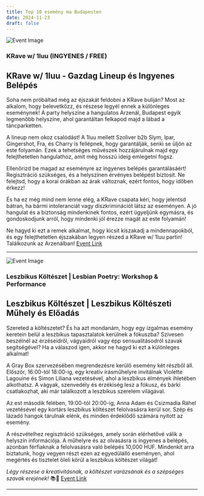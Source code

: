 ```yaml
---
title: Top 10 esemény ma Budapesten
date: 2024-11-23
draft: false
---
```


![Event Image](https://scontent-fra5-1.xx.fbcdn.net/v/t39.30808-6/465815235_544541491665973_2049856470488852838_n.jpg?stp=dst-jpg_s960x960&_nc_cat=102&ccb=1-7&_nc_sid=75d36f&_nc_ohc=TZJ5dSEYvYMQ7kNvgHid9kS&_nc_zt=23&_nc_ht=scontent-fra5-1.xx&_nc_gid=A8mRv-G5WyllzzWt0w_LcE6&oh=00_AYDxF4yY4T51W-AcMQ2_SRvtVUX5LMU24OW4qOqmO8oU7A&oe=674718FF)

 ### KRave w/ 1luu  (INGYENES / FREE)

## KRave w/ 1luu - Gazdag Lineup és Ingyenes Belépés

Soha nem próbáltad még az éjszakát feldobni a KRave buliján? Most az alkalom, hogy belevetkőzz, és részese legyél ennek a különleges eseménynek! A party helyszíne a hangulatos Arzenál, Budapest egyik legmenőbb helyszíne, ahol garantáltan felkapod majd a lábad a táncparketten.

A lineup nem okoz csalódást! A 1luu mellett Szoliver b2b Slym, Ipar, Gingershot, Fra, és Charry is fellépnek, hogy garantálják, senki se üljön az este folyamán. Ezek a tehetséges művészek hozzájárulnak majd egy felejthetetlen hangulathoz, amit még hosszú ideig emlegetni fogsz.

Ellenőrizd be magad az eseményre az ingyenes belépés garantálásáért! Regisztráció szükséges, és a helyszínen érvényes belépést biztosít. Ne felejtsd, hogy a korai órákban az árak változnak, ezért fontos, hogy időben érkezz!

És ha ez még mind nem lenne elég, a KRave csapata kéri, hogy jelentsd bátran, ha bármi intoleranciát vagy diszkriminációt látsz az eseményen. A jó hangulat és a biztonság mindenkinek fontos, ezért ügyeljünk egymásra, és gondoskodjunk arról, hogy mindenki jól érezze magát az este folyamán!

Ne hagyd ki ezt a remek alkalmat, hogy kicsit kiszakadj a mindennapokból, és egy felejthetetlen éjszakában legyen részed a KRave w/ 1luu partin! Találkozunk az Arzenálban!
[Event Link](https://facebook.com/events/2584676655058481)

---
![Event Image](https://scontent-fra5-2.xx.fbcdn.net/v/t39.30808-6/466737193_1131126175684348_5441092938357466916_n.jpg?stp=dst-jpg_s960x960&_nc_cat=109&ccb=1-7&_nc_sid=75d36f&_nc_ohc=ED_2wT0D_EcQ7kNvgEQTa_J&_nc_zt=23&_nc_ht=scontent-fra5-2.xx&_nc_gid=A4zNpzJ9oofyVWDD8NHb_GW&oh=00_AYBPkPn6KnAP4WThFC8x4kngp6x6VvWxA9fbxgcZsU3kDA&oe=6747374D)

 ### Leszbikus Költészet | Lesbian Poetry: Workshop & Performance

## Leszbikus Költészet | Leszbikus Költészeti Műhely és Előadás

Szereted a költészetet? És ha azt mondanám, hogy egy izgalmas esemény keretein belül a leszbikus tapasztalatok kerülnek a fókuszba? Szívesen beszélnél az érzéseidről, vágyaidról vagy épp sensualitásodról szavak segítségével? Ha a válaszod igen, akkor ne hagyd ki ezt a különleges alkalmat!

A Gray Box szervezésében megrendezésre kerülő esemény két részből áll. Először, 16:00-tól 18:00-ig, egy kreatív írásműhelyre invitálnak Violette Lagouine és Simon Liliana vezetésével, ahol a leszbikus élmények ihletében alkothatsz. A vágyak, szenvedély és érzékiség lesz a fókusz, és bárki csatlakozhat, aki már találkozott a leszbikus szerelem világával.

Az est második felében, 19:00-tól 20:00-ig, Anna Adam és Csizmadia Ráhel vezetésével egy kortárs leszbikus költészet felolvasásra kerül sor. Szép és lázadó hangok tárulnak elénk, és minden érdeklődő számára nyitott az esemény.

A részvételhez regisztráció szükséges, amely során elérhetővé válik a helyszín információja. A műhelyre és az olvasásra is ingyenes a belépés, azonban férfiaknak a felolvasásra való belépés 10,000 HUF. Mindenkit arra biztatunk, hogy vegyen részt ezen az egyedülálló eseményen, ahol megértés és tisztelet öleli körül a leszbikus költészet világát!

*Légy részese a kreativitásnak, a költészet varázsának és a szépséges szavak erejének!* 📚🌈
[Event Link](https://facebook.com/events/1074012920708244)

---

